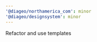 ```yaml
---
'@diageo/northamerica_com': minor
'@diageo/designsystem': minor
---
```


Refactor and use templates
